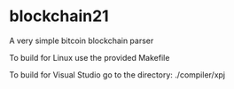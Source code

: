 # blockchain21
A very simple bitcoin blockchain parser


To build for Linux use the provided Makefile

To build for Visual Studio go to the directory: ./compiler/xpj

